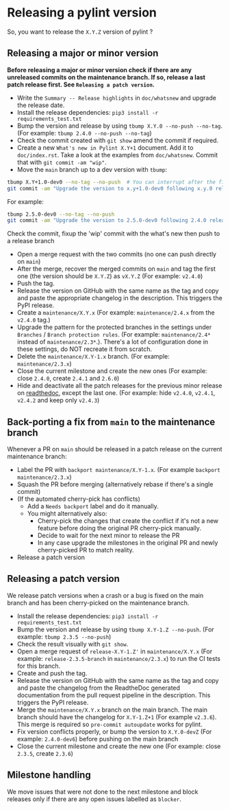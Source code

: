 # Releasing a pylint version

So, you want to release the `X.Y.Z` version of pylint ?

## Releasing a major or minor version

**Before releasing a major or minor version check if there are any unreleased commits on
the maintenance branch. If so, release a last patch release first. See
`Releasing a patch version`.**

- Write the `Summary -- Release highlights` in `doc/whatsnew` and upgrade the release
  date.
- Install the release dependencies: `pip3 install -r requirements_test.txt`
- Bump the version and release by using `tbump X.Y.0 --no-push --no-tag`. (For example:
  `tbump 2.4.0 --no-push --no-tag`)
- Check the commit created with `git show` amend the commit if required.
- Create a new `What's new in Pylint X.Y+1` document. Add it to `doc/index.rst`. Take a
  look at the examples from `doc/whatsnew`. Commit that with `git commit -am "wip"`.
- Move the `main` branch up to a dev version with `tbump`:

```bash
tbump X.Y+1.0-dev0 --no-tag --no-push  # You can interrupt after the first step
git commit -am "Upgrade the version to x.y+1.0-dev0 following x.y.0 release"
```

For example:

```bash
tbump 2.5.0-dev0 --no-tag --no-push
git commit -am "Upgrade the version to 2.5.0-dev0 following 2.4.0 release"
```

Check the commit, fixup the 'wip' commit with the what's new then push to a release
branch

- Open a merge request with the two commits (no one can push directly on `main`)
- After the merge, recover the merged commits on `main` and tag the first one (the
  version should be `X.Y.Z`) as `vX.Y.Z` (For example: `v2.4.0`)
- Push the tag.
- Release the version on GitHub with the same name as the tag and copy and paste the
  appropriate changelog in the description. This triggers the PyPI release.
- Create a `maintenance/X.Y.x` (For example: `maintenance/2.4.x` from the `v2.4.0` tag.)
- Upgrade the pattern for the protected branches in the settings under `Branches` /
  `Branch protection rules`. (For example: `maintenance/2.4*` instead of
  `maintenance/2.3*`.). There's a lot of configuration done in these settings, do NOT
  recreate it from scratch.
- Delete the `maintenance/X.Y-1.x` branch. (For example: `maintenance/2.3.x`)
- Close the current milestone and create the new ones (For example: close `2.4.0`,
  create `2.4.1` and `2.6.0`)
- Hide and deactivate all the patch releases for the previous minor release on
  [readthedoc](https://readthedocs.org/projects/pylint/versions/), except the last one.
  (For example: hide `v2.4.0`, `v2.4.1`, `v2.4.2` and keep only `v2.4.3`)

## Back-porting a fix from `main` to the maintenance branch

Whenever a PR on `main` should be released in a patch release on the current maintenance
branch:

- Label the PR with `backport maintenance/X.Y-1.x`. (For example
  `backport maintenance/2.3.x`)
- Squash the PR before merging (alternatively rebase if there's a single commit)
- (If the automated cherry-pick has conflicts)
  - Add a `Needs backport` label and do it manually.
  - You might alternatively also:
    - Cherry-pick the changes that create the conflict if it's not a new feature before
      doing the original PR cherry-pick manually.
    - Decide to wait for the next minor to release the PR
    - In any case upgrade the milestones in the original PR and newly cherry-picked PR
      to match reality.
- Release a patch version

## Releasing a patch version

We release patch versions when a crash or a bug is fixed on the main branch and has been
cherry-picked on the maintenance branch.

- Install the release dependencies: `pip3 install -r requirements_test.txt`
- Bump the version and release by using `tbump X.Y-1.Z --no-push`. (For example:
  `tbump 2.3.5 --no-push`)
- Check the result visually with `git show`.
- Open a merge request of `release-X.Y-1.Z'` in `maintenance/X.Y.x` (For example:
  `release-2.3.5-branch` in `maintenance/2.3.x`) to run the CI tests for this branch.
- Create and push the tag.
- Release the version on GitHub with the same name as the tag and copy and paste the
  changelog from the ReadtheDoc generated documentation from the pull request pipeline
  in the description. This triggers the PyPI release.
- Merge the `maintenance/X.Y.x` branch on the main branch. The main branch should have
  the changelog for `X.Y-1.Z+1` (For example `v2.3.6`). This merge is required so
  `pre-commit autoupdate` works for pylint.
- Fix version conflicts properly, or bump the version to `X.Y.0-devZ` (For example:
  `2.4.0-dev6`) before pushing on the main branch
- Close the current milestone and create the new one (For example: close `2.3.5`, create
  `2.3.6`)

## Milestone handling

We move issues that were not done to the next milestone and block releases only if there
are any open issues labelled as `blocker`.
